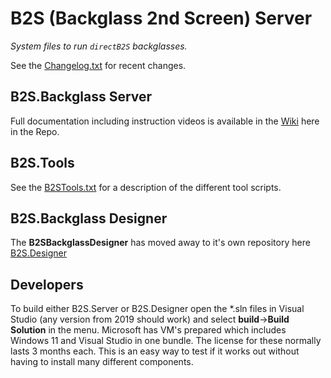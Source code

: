 # B2S (Backglass 2nd Screen) Server

*System files to run `directB2S` backglasses.*

See the [Changelog.txt](Changelog.txt) for recent changes.

## B2S.Backglass Server

Full documentation including instruction videos is available in the [Wiki](https://github.com/vpinball/b2s-backglass/wiki) here in the Repo.

## B2S.Tools

See the [B2STools.txt](B2STools/B2STools.txt) for a description of the different tool scripts.

## B2S.Backglass Designer

The **B2SBackglassDesigner** has moved away to it's own repository here [B2S.Designer](https://github.com/vpinball/b2s-designer)

## Developers

To build either B2S.Server or B2S.Designer open the *.sln files in Visual Studio (any version from 2019 should work) and select **build**->**Build Solution** in the menu.
Microsoft has VM's prepared which includes Windows 11 and Visual Studio in one bundle. The license for these normally lasts 3 months each. This is an easy way to test if it works out without having to install many different components.
